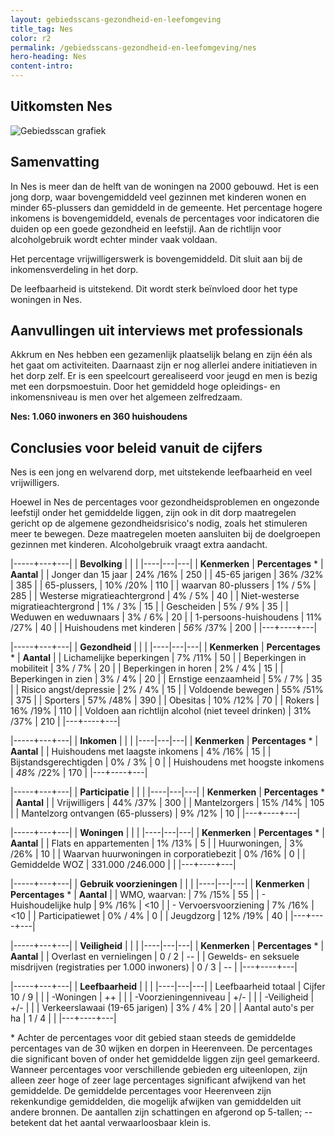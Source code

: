 ```yaml
---
layout: gebiedsscans-gezondheid-en-leefomgeving
title_tag: Nes
color: r2
permalink: /gebiedsscans-gezondheid-en-leefomgeving/nes
hero-heading: Nes
content-intro:
---
```

## Uitkomsten Nes

![Gebiedsscan grafiek](/uploads/Grafieken_Gebiedsscans_Dorpen-13.png)

## Samenvatting
In Nes is meer dan de helft van de woningen na 2000 gebouwd. Het is een jong dorp, waar bovengemiddeld veel gezinnen met kinderen wonen en minder 65-plussers dan gemiddeld in de gemeente. Het percentage hogere inkomens is bovengemiddeld, evenals de percentages voor indicatoren die duiden op een goede gezondheid en leefstijl. Aan de richtlijn voor alcoholgebruik wordt echter minder vaak voldaan.

Het percentage vrijwilligerswerk is bovengemiddeld. Dit sluit aan bij de inkomensverdeling in het dorp.

De leefbaarheid is uitstekend. Dit wordt sterk beïnvloed door het type woningen in Nes.

## Aanvullingen uit interviews met professionals
Akkrum en Nes hebben een gezamenlijk plaatselijk belang en zijn één als het gaat om activiteiten. Daarnaast zijn er nog allerlei andere initiatieven in het dorp zelf. Er is een speelcourt gerealiseerd voor jeugd en men is bezig met een dorpsmoestuin. Door het gemiddeld hoge opleidings- en inkomensniveau is men over het algemeen zelfredzaam.

**Nes: 1.060 inwoners en 360 huishoudens**

## Conclusies voor beleid vanuit de cijfers

Nes is een jong en welvarend dorp, met uitstekende leefbaarheid en veel vrijwilligers.

Hoewel in Nes de percentages voor gezondheidsproblemen en ongezonde leefstijl onder het gemiddelde liggen, zijn ook in dit dorp maatregelen gericht op de algemene gezondheidsrisico's  nodig, zoals het stimuleren meer te bewegen. Deze maatregelen  moeten aansluiten bij de doelgroepen gezinnen met kinderen. Alcoholgebruik vraagt extra aandacht.




|-----+---+---|
|  **Bevolking**  |  |    |
|----|---|---|
| **Kenmerken**  | **Percentages** * | **Aantal** |
| Jonger dan 15 jaar                                  |  24% /16% | 250 |
| 45-65 jarigen                                       | 36% /32% | 385 |
| 65-plussers,                                        | 10% /20% | 110 |
| waarvan 80-plussers                                 | 1% / 5% | 285 |
| Westerse migratieachtergrond                        | 4% / 5% | 40 |
| Niet-westerse migratieachtergrond                   | 1% / 3% | 15 |
| Gescheiden                                          | 5% / 9% | 35 |
| Weduwen en weduwnaars                               | 3% / 6% | 20 |
| 1-persoons-huishoudens                               | 11% /27% | 40 |
| Huishoudens met kinderen                             | _56%_ /37% | 200 |
|---+----+---|

|-----+---+---|
| **Gezondheid** |     |     |
|----|---|---|
| **Kenmerken** | **Percentages** * | **Aantal** |
| Lichamelijke beperkingen                            |  7% /11%   |  50   |
| Beperkingen in mobiliteit                           |  3% / 7%   |  20   |
| Beperkingen in horen                                |  2% / 4%   |  15   |
| Beperkingen in zien                                 |  3% / 4%   |  20   |
| Ernstige eenzaamheid                                |  5% / 7%   |  35   |
| Risico angst/depressie                              |  2% / 4%   |  15   |
| Voldoende bewegen                                   |  55% /51%   |  375   |
| Sporters                                            |  57% /48%   |  390   |
| Obesitas                                            |  10% /12%   |  70   |
| Rokers                                              |  16% /19%   |  110   |
| Voldoen aan richtlijn alcohol (niet teveel drinken) |  31% /37%   |  210   |
|---+----+---|

|-----+---+---|
| **Inkomen** |     |     |
|----|---|---|
| **Kenmerken**    | **Percentages** * | **Aantal** |
| Huishoudens met laagste inkomens                    |  4% /16%      |   15      |
| Bijstandsgerechtigden                               |  0% / 3%      |   0      |
| Huishoudens met hoogste inkomens                    |  _48%_ /22%      |   170      |
|---+----+---|

|-----+---+---|
| **Participatie** |     |     |
|----|---|---|
| **Kenmerken**  | **Percentages** * | **Aantal** |
| Vrijwilligers                                       |  44% /37%      |   300      |
| Mantelzorgers                                       |  15% /14%     |   105      |
| Mantelzorg ontvangen (65-plussers)                  |  9% /12%     |   10      |
|---+----+---|

|-----+---+---|
| **Woningen** |     |     |
|----|---|---|
| **Kenmerken** | **Percentages** * | **Aantal** |
| Flats en appartementen                              | 1% /13%  |  5 |
| Huurwoningen,                                       | 3% /26% |  10 |
| Waarvan huurwoningen in corporatiebezit             | 0% /16% |  0 |
| Gemiddelde WOZ                                      | 331.000 /246.000 |      |
|---+----+---|

|-----+---+---|
| **Gebruik voorzieningen** |     |     |
|----|---|---|
| **Kenmerken** | **Percentages** * | **Aantal** |
| WMO, waarvan:                                       | 7% /15% | 55 |
| - Huishoudelijke hulp                               | 9% /16% | <10 |
| - Vervoersvoorziening                               | 7% /16% | <10 |
| Participatiewet                                     | 0% / 4% | 0 |
| Jeugdzorg                                           | 12% /19% | 40 |
|---+----+---|

|-----+---+---|
| **Veiligheid** |     |     |
|----|---|---|
| **Kenmerken** | **Percentages** * | **Aantal** |
| Overlast en vernielingen                                           | 0 / 2 | -- |
| Gewelds- en seksuele misdrijven (registraties per 1.000 inwoners)  | 0 / 3 | -- |
|---+----+---|

|-----+---+---|
| **Leefbaarheid** |     |     |
|----|---|---|
| Leefbaarheid totaal                                | Cijfer 10 / 9 |                     |
| -Woningen                                          | ++ |                     |
| -Voorzieningenniveau                               | +/- |                     |
| -Veiligheid                                        | +/- |   |
| Verkeerslawaai (19-65 jarigen)                     | 3% / 4% |     20                 |
| Aantal auto's per ha                               | 1 / 4 |                     |
|---+----+---|

\* Achter de percentages voor dit gebied staan steeds de gemiddelde percentages van de 30 wijken en dorpen in Heerenveen. De percentages die significant boven of onder het gemiddelde liggen zijn geel gemarkeerd. Wanneer percentages voor verschillende gebieden erg uiteenlopen, zijn alleen zeer hoge of zeer lage percentages significant afwijkend van het gemiddelde. De gemiddelde percentages voor Heerenveen zijn rekenkundige gemiddelden, die mogelijk afwijken van gemiddelden uit andere bronnen. De aantallen zijn schattingen en afgerond op 5-tallen; -- betekent dat het aantal verwaarloosbaar klein is.
